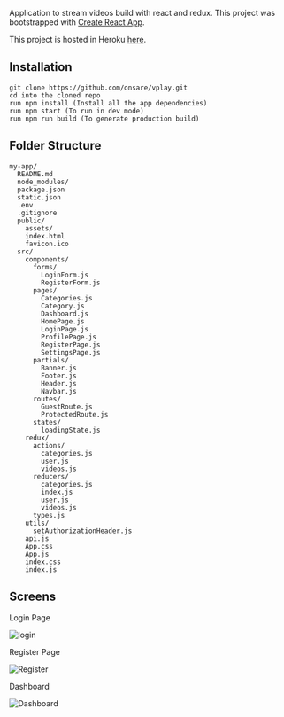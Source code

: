 Application to stream videos build with react and redux.
This project was bootstrapped with [Create React App](https://github.com/facebook/create-react-app).

This project is hosted in Heroku [here](https://vplay-smartduka.herokuapp.com).

## Installation

```
git clone https://github.com/onsare/vplay.git
cd into the cloned repo
run npm install (Install all the app dependencies)
run npm start (To run in dev mode)
run npm run build (To generate production build)
```

## Folder Structure

```
my-app/
  README.md
  node_modules/
  package.json
  static.json
  .env
  .gitignore
  public/
    assets/
    index.html
    favicon.ico
  src/
    components/
      forms/
        LoginForm.js
        RegisterForm.js
      pages/
        Categories.js
        Category.js
        Dashboard.js
        HomePage.js
        LoginPage.js
        ProfilePage.js
        RegisterPage.js
        SettingsPage.js
      partials/
        Banner.js
        Footer.js
        Header.js
        Navbar.js
      routes/
        GuestRoute.js
        ProtectedRoute.js
      states/
        loadingState.js
    redux/
      actions/
        categories.js
        user.js
        videos.js
      reducers/
        categories.js
        index.js
        user.js
        videos.js
      types.js
    utils/
      setAuthorizationHeader.js
    api.js
    App.css
    App.js
    index.css
    index.js
```

## Screens

Login Page

![login](../master/screenshots/login.png)

Register Page

![Register](../master/screenshots/register.png)

Dashboard

![Dashboard](../master/screenshots/dash.png)
